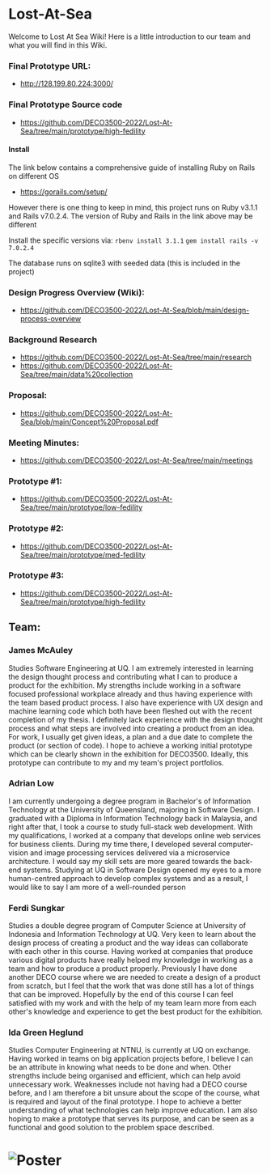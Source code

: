 # Lost-At-Sea

Welcome to Lost At Sea Wiki!
Here is a little introduction to our team and what you will find in this Wiki. 

### Final Prototype URL:
- http://128.199.80.224:3000/

### Final Prototype Source code
- https://github.com/DECO3500-2022/Lost-At-Sea/tree/main/prototype/high-fedility
#### Install
The link below contains a comprehensive guide of installing Ruby on Rails on different OS
 - https://gorails.com/setup/

 However there is one thing to keep in mind, this project runs on Ruby v3.1.1 and Rails v7.0.2.4. The version of Ruby and Rails in the link above may be different

 Install the specific versions via:
 `rbenv install 3.1.1`
 `gem install rails -v 7.0.2.4`

 The database runs on sqlite3 with seeded data (this is included in the project)

### Design Progress Overview (Wiki):
- https://github.com/DECO3500-2022/Lost-At-Sea/blob/main/design-process-overview

### Background Research
- https://github.com/DECO3500-2022/Lost-At-Sea/tree/main/research
- https://github.com/DECO3500-2022/Lost-At-Sea/tree/main/data%20collection

### Proposal:
- https://github.com/DECO3500-2022/Lost-At-Sea/blob/main/Concept%20Proposal.pdf

### Meeting Minutes:
- https://github.com/DECO3500-2022/Lost-At-Sea/tree/main/meetings

### Prototype #1:
- https://github.com/DECO3500-2022/Lost-At-Sea/tree/main/prototype/low-fedility

### Prototype #2:
- https://github.com/DECO3500-2022/Lost-At-Sea/tree/main/prototype/med-fedility

### Prototype #3:
- https://github.com/DECO3500-2022/Lost-At-Sea/tree/main/prototype/high-fedility

## Team:

### James McAuley
Studies Software Engineering at UQ. I am extremely interested in learning the design thought process and contributing what I can to produce a product for the exhibition. My strengths include working in a software focused professional workplace already and thus having experience with the team based product process. I also have experience with UX design and machine learning code which both have been fleshed out with the recent completion of my thesis. I definitely lack experience with the design thought process and what steps are involved into creating a product from an idea. For work, I usually get given ideas, a plan and a due date to complete the product (or section of code). I hope to achieve a working initial prototype which can be clearly shown in the exhibition for DECO3500. Ideally, this prototype can contribute to my and my team's project portfolios.

### Adrian Low
I am currently undergoing a degree program in Bachelor's of Information Technology at the University of Queensland, majoring in Software Design. I graduated with a Diploma in Information Technology back in Malaysia, and right after that, I took a course to study full-stack web development. With my qualifications, I worked at a company that develops online web services for business clients. During my time there, I developed several computer-vision and image processing services delivered via a microservice architecture. I would say my skill sets are more geared towards the back-end systems. Studying at UQ in Software Design opened my eyes to a more human-centred approach to develop complex systems and as a result, I would like to say I am more of a well-rounded person

### Ferdi Sungkar
Studies a double degree program of Computer Science at University of Indonesia and Information Technology at UQ. Very keen to learn about the design process of creating a product and the way ideas can collaborate with each other in this course. Having worked at companies that produce various digital products have really helped my knowledge in working as a team and how to produce a product properly. Previously I have done another DECO course where we are needed to create a design of a product from scratch, but I feel that the work that was done still has a lot of things that can be improved. Hopefully by the end of this course I can feel satisfied with my work and with the help of my team learn more from each other's knowledge and experience to get the best product for the exhibition.

### Ida Green Heglund
Studies Computer Engineering at NTNU, is currently at UQ on exchange. Having worked in teams on big application projects before, I believe I can be an attribute in knowing what needs to be done and when. Other strengths include being organised and efficient, which can help avoid unnecessary work. Weaknesses include not having had a DECO course before, and I am therefore a bit unsure about the scope of the course, what is required and layout of the final prototype. I hope to achieve a better understanding of what technologies can help improve education. I am also hoping to make a prototype that serves its purpose, and can be seen as a functional and good solution to the problem space described.

# ![Poster](https://user-images.githubusercontent.com/71433203/196400895-f07a6971-b32e-4932-946b-079a7d6a4302.png)

